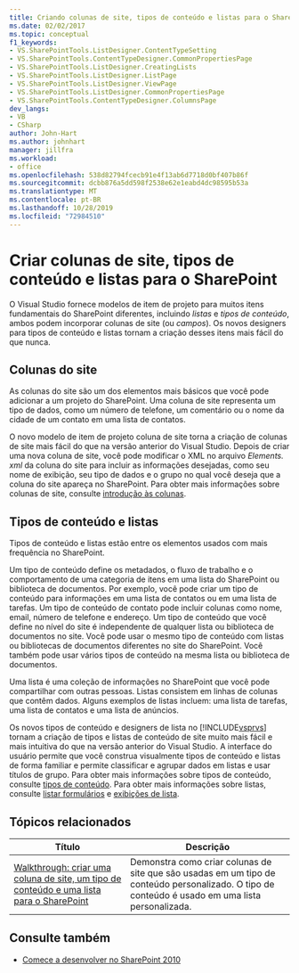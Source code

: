 ```yaml
---
title: Criando colunas de site, tipos de conteúdo e listas para o SharePoint | Microsoft Docs
ms.date: 02/02/2017
ms.topic: conceptual
f1_keywords:
- VS.SharePointTools.ListDesigner.ContentTypeSetting
- VS.SharePointTools.ContentTypeDesigner.CommonPropertiesPage
- VS.SharePointTools.ListDesigner.CreatingLists
- VS.SharePointTools.ListDesigner.ListPage
- VS.SharePointTools.ListDesigner.ViewPage
- VS.SharePointTools.ListDesigner.CommonPropertiesPage
- VS.SharePointTools.ContentTypeDesigner.ColumnsPage
dev_langs:
- VB
- CSharp
author: John-Hart
ms.author: johnhart
manager: jillfra
ms.workload:
- office
ms.openlocfilehash: 538d82794fcecb91e4f13ab6d7718d0bf407b86f
ms.sourcegitcommit: dcbb876a5dd598f2538e62e1eabd4dc98595b53a
ms.translationtype: MT
ms.contentlocale: pt-BR
ms.lasthandoff: 10/28/2019
ms.locfileid: "72984510"
---
```

# <a name="create-site-columns-content-types-and-lists-for-sharepoint"></a>Criar colunas de site, tipos de conteúdo e listas para o SharePoint
  O Visual Studio fornece modelos de item de projeto para muitos itens fundamentais do SharePoint diferentes, incluindo *listas* e *tipos de conteúdo*, ambos podem incorporar colunas de site (ou *campos*). Os novos designers para tipos de conteúdo e listas tornam a criação desses itens mais fácil do que nunca.

## <a name="site-columns"></a>Colunas do site
 As colunas do site são um dos elementos mais básicos que você pode adicionar a um projeto do SharePoint. Uma coluna de site representa um tipo de dados, como um número de telefone, um comentário ou o nome da cidade de um contato em uma lista de contatos.

 O novo modelo de item de projeto coluna de site torna a criação de colunas de site mais fácil do que na versão anterior do Visual Studio. Depois de criar uma nova coluna de site, você pode modificar o XML no arquivo *Elements. xml* da coluna do site para incluir as informações desejadas, como seu nome de exibição, seu tipo de dados e o grupo no qual você deseja que a coluna do site apareça no SharePoint. Para obter mais informações sobre colunas de site, consulte [introdução às colunas](/previous-versions/office/developer/sharepoint-2010/ms450825(v=office.14)).

## <a name="content-types-and-lists"></a>Tipos de conteúdo e listas
 Tipos de conteúdo e listas estão entre os elementos usados com mais frequência no SharePoint.

 Um tipo de conteúdo define os metadados, o fluxo de trabalho e o comportamento de uma categoria de itens em uma lista do SharePoint ou biblioteca de documentos. Por exemplo, você pode criar um tipo de conteúdo para informações em uma lista de contatos ou em uma lista de tarefas. Um tipo de conteúdo de contato pode incluir colunas como nome, email, número de telefone e endereço. Um tipo de conteúdo que você define no nível do site é independente de qualquer lista ou biblioteca de documentos no site. Você pode usar o mesmo tipo de conteúdo com listas ou bibliotecas de documentos diferentes no site do SharePoint. Você também pode usar vários tipos de conteúdo na mesma lista ou biblioteca de documentos.

 Uma lista é uma coleção de informações no SharePoint que você pode compartilhar com outras pessoas. Listas consistem em linhas de colunas que contêm dados. Alguns exemplos de listas incluem: uma lista de tarefas, uma lista de contatos e uma lista de anúncios.

 Os novos tipos de conteúdo e designers de lista no [!INCLUDE[vsprvs](../sharepoint/includes/vsprvs-md.md)] tornam a criação de tipos e listas de conteúdo de site muito mais fácil e mais intuitiva do que na versão anterior do Visual Studio. A interface do usuário permite que você construa visualmente tipos de conteúdo e listas de forma familiar e permite classificar e agrupar dados em listas e usar títulos de grupo. Para obter mais informações sobre tipos de conteúdo, consulte [tipos de conteúdo](/previous-versions/office/developer/sharepoint-2010/ms479905(v=office.14)). Para obter mais informações sobre listas, consulte [listar formulários](/previous-versions/office/developer/sharepoint-2010/aa543232(v=office.14)) e [exibições de lista](/previous-versions/office/developer/sharepoint-2010/ff604021(v=office.14)).

## <a name="related-topics"></a>Tópicos relacionados

|Título|Descrição|
|-----------|-----------------|
|[Walkthrough: criar uma coluna de site, um tipo de conteúdo e uma lista para o SharePoint](../sharepoint/walkthrough-create-a-site-column-content-type-and-list-for-sharepoint.md)|Demonstra como criar colunas de site que são usadas em um tipo de conteúdo personalizado. O tipo de conteúdo é usado em uma lista personalizada.|

## <a name="see-also"></a>Consulte também
- [Comece a desenvolver no SharePoint 2010](/sharepoint/dev/)

